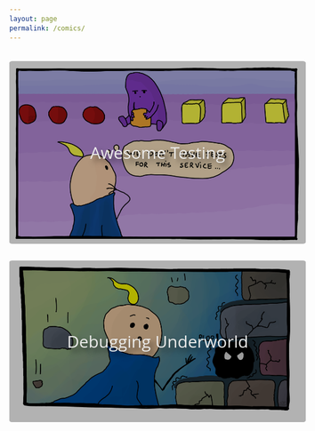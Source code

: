 ```yaml
---
layout: page
permalink: /comics/
---
```


<style>
.title {
    color: #ECECEB;
    font-family: 'QuickSand', 'Open Sans', 'Helvetica Neue', Helvetica, Arial, sans-serif;
    font-size: 30px;
    background: rgba(0, 0, 0, 0.3);
    cursor: pointer;
    position: absolute;
    top: 0;
    width: 100%;
    height: 100%;
    display: flex;
    justify-content: center;
    align-items: center;
    border-radius: 1%;
    text-shadow: 7px 7px 10px rgba(0, 0, 0, 0.5);
}

.image {
    object-fit: cover;
    height: auto; /* Maintains the aspect ratio */
    transition: transform 0.3s ease;
}

.container:hover .image {
    transform: scale(1.05);
}

.container {
    width: 400pt;
    display: flex;
    align-items: center;
    position: relative;
    top: 20px;
    margin: 0 auto;
    margin-bottom: 30px; 
}
</style>

<div>
  <div class="container">
    <a style="text-decoration:none;" href="/comics/awesome_testing">
        <img src="/assets/images/awesome_testing/1-1.png" alt="testing" class="image"/>
        <div class="title">Awesome Testing</div>
    </a>
  </div>
</div>

<div>
  <div class="container">
    <a style="text-decoration:none;" href="/comics/debugging_underworld">
        <img src="/assets/images/debugging_underworld/2.png" alt="underworld" class="image"/>
        <div class="title">Debugging Underworld</div>
    </a>
  </div>
</div>